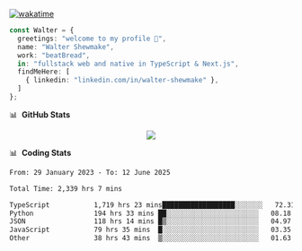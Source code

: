 [![wakatime](https://wakatime.com/badge/user/633611a5-2410-4a66-96ad-ce6a6df384d0.svg)](https://wakatime.com/@633611a5-2410-4a66-96ad-ce6a6df384d0)

```ts
const Walter = {
  greetings: "welcome to my profile 👋",
  name: "Walter Shewmake",
  work: "beatBread",
  in: "fullstack web and native in TypeScript & Next.js",
  findMeHere: [
    { linkedin: "linkedin.com/in/walter-shewmake" },
  ]
};
```

📊 &nbsp;**GitHub Stats**

<p align="center">
<img src="https://streak-stats.demolab.com?user=waltershewmake&theme=monokai&short_numbers=true)](https://git.io/streak-stats" />
</p>

📊 &nbsp;**Coding Stats**

<!--![Wwakatime stats](https://github-readme-stats.vercel.app/api/wakatime?username=waltershewmake&hide_title=true&hide_border=true&langs_count=5&bg_color=00000000&text_color=777)-->


<!--START_SECTION:waka-->

```txt
From: 29 January 2023 - To: 12 June 2025

Total Time: 2,339 hrs 7 mins

TypeScript           1,719 hrs 23 mins██████████████████░░░░░░░   72.31 %
Python               194 hrs 33 mins ██░░░░░░░░░░░░░░░░░░░░░░░   08.18 %
JSON                 118 hrs 14 mins █▒░░░░░░░░░░░░░░░░░░░░░░░   04.97 %
JavaScript           79 hrs 35 mins  █░░░░░░░░░░░░░░░░░░░░░░░░   03.35 %
Other                38 hrs 43 mins  ▒░░░░░░░░░░░░░░░░░░░░░░░░   01.63 %
```

<!--END_SECTION:waka-->
